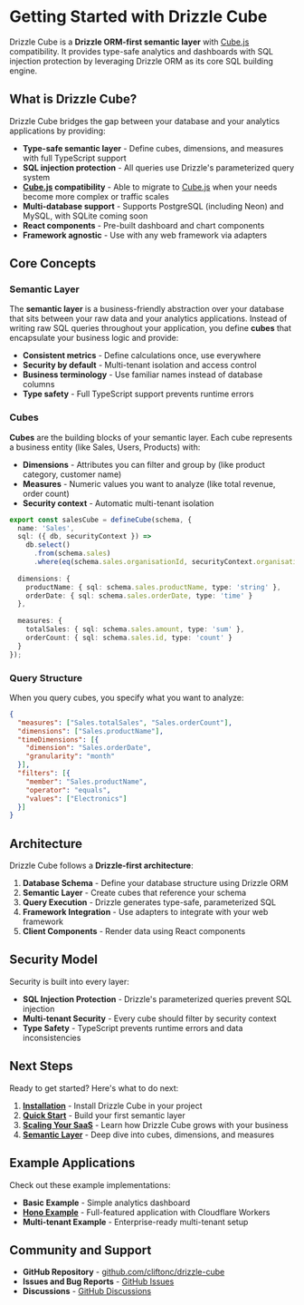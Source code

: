 # Getting Started with Drizzle Cube

Drizzle Cube is a **Drizzle ORM-first semantic layer** with [Cube.js](https://cube.dev) compatibility. It provides type-safe analytics and dashboards with SQL injection protection by leveraging Drizzle ORM as its core SQL building engine.

## What is Drizzle Cube?

Drizzle Cube bridges the gap between your database and your analytics applications by providing:

- **Type-safe semantic layer** - Define cubes, dimensions, and measures with full TypeScript support
- **SQL injection protection** - All queries use Drizzle's parameterized query system
- **[Cube.js](https://cube.dev) compatibility** - Able to migrate to [Cube.js](https://cube.dev) when your needs become more complex or traffic scales
- **Multi-database support** - Supports PostgreSQL (including Neon) and MySQL, with SQLite coming soon
- **React components** - Pre-built dashboard and chart components
- **Framework agnostic** - Use with any web framework via adapters

## Core Concepts

### Semantic Layer
The **semantic layer** is a business-friendly abstraction over your database that sits between your raw data and your analytics applications. Instead of writing raw SQL queries throughout your application, you define **cubes** that encapsulate your business logic and provide:

- **Consistent metrics** - Define calculations once, use everywhere
- **Security by default** - Multi-tenant isolation and access control
- **Business terminology** - Use familiar names instead of database columns
- **Type safety** - Full TypeScript support prevents runtime errors

### Cubes
**Cubes** are the building blocks of your semantic layer. Each cube represents a business entity (like Sales, Users, Products) with:

- **Dimensions** - Attributes you can filter and group by (like product category, customer name)
- **Measures** - Numeric values you want to analyze (like total revenue, order count)
- **Security context** - Automatic multi-tenant isolation

```typescript
export const salesCube = defineCube(schema, {
  name: 'Sales',
  sql: ({ db, securityContext }) => 
    db.select()
      .from(schema.sales)
      .where(eq(schema.sales.organisationId, securityContext.organisationId)),
  
  dimensions: {
    productName: { sql: schema.sales.productName, type: 'string' },
    orderDate: { sql: schema.sales.orderDate, type: 'time' }
  },
  
  measures: {
    totalSales: { sql: schema.sales.amount, type: 'sum' },
    orderCount: { sql: schema.sales.id, type: 'count' }
  }
});
```

### Query Structure
When you query cubes, you specify what you want to analyze:

```json
{
  "measures": ["Sales.totalSales", "Sales.orderCount"],
  "dimensions": ["Sales.productName"], 
  "timeDimensions": [{
    "dimension": "Sales.orderDate",
    "granularity": "month"
  }],
  "filters": [{
    "member": "Sales.productName",
    "operator": "equals", 
    "values": ["Electronics"]
  }]
}
```

## Architecture

Drizzle Cube follows a **Drizzle-first architecture**:

1. **Database Schema** - Define your database structure using Drizzle ORM
2. **Semantic Layer** - Create cubes that reference your schema
3. **Query Execution** - Drizzle generates type-safe, parameterized SQL
4. **Framework Integration** - Use adapters to integrate with your web framework
5. **Client Components** - Render data using React components

## Security Model

Security is built into every layer:

- **SQL Injection Protection** - Drizzle's parameterized queries prevent SQL injection
- **Multi-tenant Security** - Every cube should filter by security context
- **Type Safety** - TypeScript prevents runtime errors and data inconsistencies

## Next Steps

Ready to get started? Here's what to do next:

1. [**Installation**](/help/getting-started/installation) - Install Drizzle Cube in your project
2. [**Quick Start**](/help/getting-started/quick-start) - Build your first semantic layer
3. [**Scaling Your SaaS**](/help/getting-started/scaling) - Learn how Drizzle Cube grows with your business
4. [**Semantic Layer**](/help/semantic-layer) - Deep dive into cubes, dimensions, and measures

## Example Applications

Check out these example implementations:

- **Basic Example** - Simple analytics dashboard
- **[Hono Example](https://github.com/cliftonc/drizzle-cube/tree/main/examples/hono)** - Full-featured application with Cloudflare Workers
- **Multi-tenant Example** - Enterprise-ready multi-tenant setup

## Community and Support

- **GitHub Repository** - [github.com/cliftonc/drizzle-cube](https://github.com/cliftonc/drizzle-cube)
- **Issues and Bug Reports** - [GitHub Issues](https://github.com/cliftonc/drizzle-cube/issues)
- **Discussions** - [GitHub Discussions](https://github.com/cliftonc/drizzle-cube/discussions)